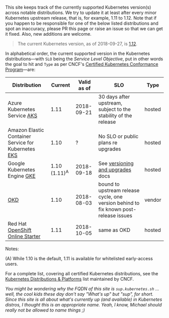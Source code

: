 This site keeps track of the currently supported Kubernetes version(s) across notable distributions. We try to update it at least after every minor Kubernetes upstream release, that is, for example, 1.11 to 1.12. Note that if you happen to be responsible for one of the below listed distributions and spot an inaccuracy, please PR this page or raise an issue so that we can get it fixed. Also, new additions are welcome.

> The current Kubernetes version, as of 2018-09-27, is [1.12](https://github.com/kubernetes/kubernetes/releases/tag/v1.12.0).

In alphabetical order, the current supported version in the Kubernetes distributions—with `SLO` being the _Service Level Objective_, put in other words the goal to hit and `Type` as per CNCF's [Certified Kubernetes Conformance Program](https://github.com/cncf/k8s-conformance/blob/master/instructions.md)—are:

Distribution  | Current  | Valid as of  | SLO      | Type
------------- | -------- | ------------ | -------- | --------
Azure Kubernetes Service [AKS](https://docs.microsoft.com/en-us/azure/aks/supported-kubernetes-versions) | 1.11  | 2018-09-21 | 30 days after upstream, subject to the stability of the release | hosted
Amazon Elastic Container Service for Kubernetes [EKS](https://docs.aws.amazon.com/eks/latest/userguide/platform-versions.html) | 1.10 |  ?  | No SLO or public plans re upgrades | hosted
Google Kubernetes Engine [GKE](https://cloud.google.com/kubernetes-engine/release-notes) |  1.10 (1.11)<sup>A</sup> | 2018-09-18 | See [versioning and upgrades](https://cloud.google.com/kubernetes-engine/versioning-and-upgrades) docs | hosted
[OKD](https://docs.okd.io/latest/welcome/index.html) | 1.10 | 2018-08-03 | bound to upstream release cycle, one version behind to fix known post-release issues | vendor
Red Hat [OpenShift Online Starter](https://www.openshift.com/products/online/) | 1.11 | 2018-10-05 | same as OKD | hosted

Notes:

(A) While 1.10 is the default, 1.11 is available for whitelisted early-access users.

For a complete list, covering all certified Kubernetes distributions, see the [Kubernetes Distributions & Platforms](https://docs.google.com/spreadsheets/d/1LxSqBzjOxfGx3cmtZ4EbB_BGCxT_wlxW_xgHVVa23es/) list maintained by CNCF.

_You might be wondering why the FQDN of this site is `sup.kubernetes.sh` … well, the cool kids these day don't say "What's up" but "sup", for short. Since this site is all about what's currently up (and available) in Kubernetes distros, I thought this is an appropriate name. Yeah, I know, Michael should really not be allowed to name things ;)_